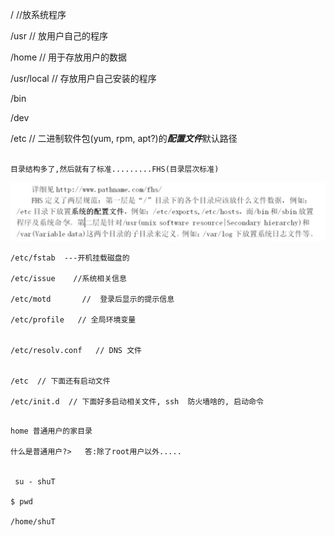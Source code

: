 /    //放系统程序

/usr     // 放用户自己的程序
 
/home     // 用于存放用户的数据

/usr/local     // 存放用户自己安装的程序

/bin

/dev 

/etc // 二进制软件包(yum, rpm, apt?)的***配置文件***默认路径


```

目录结构多了,然后就有了标准.........FHS(目录层次标准)

```



![FHS规范](FHS%E8%A7%84%E8%8C%83.png)


```
/etc/fstab  ---开机挂载磁盘的

/etc/issue    //系统相关信息

/etc/motd       //  登录后显示的提示信息

/etc/profile   // 全局环境变量


/etc/resolv.conf   // DNS 文件


/etc  // 下面还有启动文件

/etc/init.d  // 下面好多启动相关文件, ssh  防火墙啥的, 启动命令
````



```

home 普通用户的家目录

什么是普通用户?>   答:除了root用户以外.....


 su - shuT

$ pwd

/home/shuT

```





